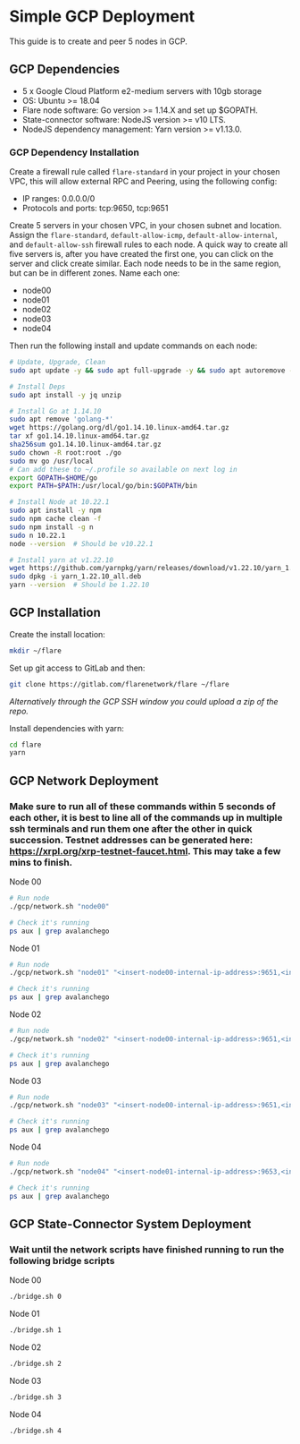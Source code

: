 # Simple GCP Deployment

This guide is to create and peer 5 nodes in GCP. 

## GCP Dependencies
- 5 x Google Cloud Platform e2-medium servers with 10gb storage
- OS: Ubuntu >= 18.04
- Flare node software: Go version >= 1.14.X and set up $GOPATH.
- State-connector software: NodeJS version >= v10 LTS.
- NodeJS dependency management: Yarn version >= v1.13.0.

### GCP Dependency Installation
Create a firewall rule called `flare-standard` in your project in your chosen VPC, this will allow external RPC and Peering, using the following config:
- IP ranges: 0.0.0.0/0
- Protocols and ports: tcp:9650, tcp:9651

Create 5 servers in your chosen VPC, in your chosen subnet and location. Assign the `flare-standard`, `default-allow-icmp`, `default-allow-internal`, and `default-allow-ssh` firewall rules to each node. A quick way to create all five servers is, after you have created the first one, you can click on the server and click create similar. Each node needs to be in the same region, but can be in different zones.
Name each one:
- node00
- node01
- node02
- node03
- node04

Then run the following install and update commands on each node:
```bash
# Update, Upgrade, Clean
sudo apt update -y && sudo apt full-upgrade -y && sudo apt autoremove -y && sudo apt clean -y && sudo apt autoclean -y && sudo snap refresh

# Install Deps
sudo apt install -y jq unzip

# Install Go at 1.14.10
sudo apt remove 'golang-*'
wget https://golang.org/dl/go1.14.10.linux-amd64.tar.gz
tar xf go1.14.10.linux-amd64.tar.gz
sha256sum go1.14.10.linux-amd64.tar.gz
sudo chown -R root:root ./go
sudo mv go /usr/local
# Can add these to ~/.profile so available on next log in
export GOPATH=$HOME/go
export PATH=$PATH:/usr/local/go/bin:$GOPATH/bin

# Install Node at 10.22.1
sudo apt install -y npm
sudo npm cache clean -f
sudo npm install -g n
sudo n 10.22.1
node --version  # Should be v10.22.1

# Install yarn at v1.22.10
wget https://github.com/yarnpkg/yarn/releases/download/v1.22.10/yarn_1.22.10_all.deb
sudo dpkg -i yarn_1.22.10_all.deb
yarn --version  # Should be 1.22.10
```

## GCP Installation
Create the install location:
```bash
mkdir ~/flare
```
  
Set up git access to GitLab and then:
```bash
git clone https://gitlab.com/flarenetwork/flare ~/flare
```
  
_Alternatively through the GCP SSH window you could upload a zip of the repo._  
  
Install dependencies with yarn:
```bash
cd flare
yarn
```

## GCP Network Deployment
### Make sure to run all of these commands within 5 seconds of each other, it is best to line all of the commands up in multiple ssh terminals and run them one after the other in quick succession. Testnet addresses can be generated here: https://xrpl.org/xrp-testnet-faucet.html. This may take a few mins to finish.   
  
Node 00
```bash
# Run node
./gcp/network.sh "node00"

# Check it's running
ps aux | grep avalanchego
```

Node 01
```bash
# Run node
./gcp/network.sh "node01" "<insert-node00-internal-ip-address>:9651,<insert-node01-internal-ip-address>:9653,<insert-node02-internal-ip-address>:9655,<insert-node03-internal-ip-address>:9657,"

# Check it's running
ps aux | grep avalanchego
```

Node 02
```bash
# Run node
./gcp/network.sh "node02" "<insert-node00-internal-ip-address>:9651,<insert-node01-internal-ip-address>:9653,<insert-node02-internal-ip-address>:9655,<insert-node03-internal-ip-address>:9657,"

# Check it's running
ps aux | grep avalanchego
```

Node 03
```bash
# Run node
./gcp/network.sh "node03" "<insert-node00-internal-ip-address>:9651,<insert-node01-internal-ip-address>:9653,<insert-node02-internal-ip-address>:9655,<insert-node03-internal-ip-address>:9657,"

# Check it's running
ps aux | grep avalanchego
```

Node 04
```bash
# Run node
./gcp/network.sh "node04" "<insert-node01-internal-ip-address>:9653,<insert-node02-internal-ip-address>:9655,<insert-node03-internal-ip-address>:9657,<insert-node04-internal-ip-address>:9659,"

# Check it's running
ps aux | grep avalanchego
```

## GCP State-Connector System Deployment
### Wait until the network scripts have finished running to run the following bridge scripts
Node 00
```bash
./bridge.sh 0
```

Node 01
```bash
./bridge.sh 1
```

Node 02
```bash
./bridge.sh 2
```

Node 03
```bash
./bridge.sh 3
```

Node 04
```bash
./bridge.sh 4
```
